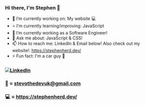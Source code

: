 ### Hi there, I'm Stephen 👋


- 🔭 I’m currently working on: My website :computer:
- :star: I’m currently learning/improving: JavaScript
- :briefcase: I’m currently working as a Software Engineer!
- 💬 Ask me about: JavaScript & CSS!
- 📫 How to reach me: LinkedIn & Email below! Also check out my website!: https://stephenherd.dev/
- ⚡ Fun fact: I'm a car guy :car:


### [![LinkedIn](https://img.shields.io/badge/-LINKEDIN-0077B5?style=for-the-badge&logo=linkedin&logoColor=white)][linkedin]

[linkedin]: https://www.linkedin.com/in/stephen-herd/

### :email: = stevothedevuk@gmail.com

### :computer: = https://stephenherd.dev/
